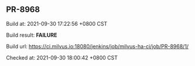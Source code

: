 <h2><a name="pr-8968" class="anchor" href="#pr-8968" rel="nofollow" aria-hidden="true"><span class="octicon octicon-link"></span></a>PR-8968</h2>

<p>Build at: 2021-09-30 17:22:56 +0800 CST</p>

<p>Build result: <strong>FAILURE</strong></p>

<p>Build url: <a href="https://ci.milvus.io:18080/jenkins/job/milvus-ha-ci/job/PR-8968/1/" rel="nofollow">https://ci.milvus.io:18080/jenkins/job/milvus-ha-ci/job/PR-8968/1/</a></p>

<p>Checked at: 2021-09-30 18:00:42 +0800 CST</p>
